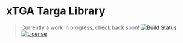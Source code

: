 # xTGA Targa Library
> Currently a work in progress, check back soon!
[![Build Status](https://travis-ci.com/xNWP/xTGA.svg?branch=master)](https://travis-ci.com/xNWP/xTGA)
[![License](http://img.shields.io/:license-mit-blue.svg)](https://opensource.org/licenses/MIT)